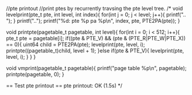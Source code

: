 //pte printout
//print ptes by recurrently travsing the pte level tree.
/*
void levelprint(pte_t pte, int level, int index){
  for(int j = 0; j < level; j++){
    printf(".. ");
  }
  printf("..");
  printf("%d: pte %p pa %p\n", index, pte, PTE2PA(pte));
}

void printpte(pagetable_t pagetable, int level){
  for(int i = 0; i < 512; i++){
    pte_t pte = pagetable[i];
    if((pte & PTE_V) && (pte & (PTE_R|PTE_W|PTE_X)) == 0){
      uint64 child = PTE2PA(pte);
      levelprint(pte, level, i);
      printpte((pagetable_t)child, level + 1);
    }else if(pte & PTE_V){
      levelprint(pte, level, i);
    }
  }
}

void vmprint(pagetable_t pagetable){
  printf("page table %p\n", pagetable);
  printpte(pagetable, 0);
}

== Test pte printout == pte printout: OK (1.5s) 
*/
